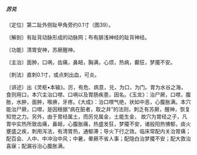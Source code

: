 ##### 厉兑

〔定位〕第二趾外侧趾甲角旁约0.1寸（图39）。 

〔解剖〕有趾背动脉形成的动脉网；布有腓浅神经的趾背神经。

〔功能〕清胃安神，苏厥醒神。

〔主治〕面肿，口㖞，齿痛，鼻衄，胸满，心烦，热病，癫狂，梦魇不安。   

〔刺法〕直刺0.1寸，或点刺出血，可炎。

〔讲述〕出《灵枢•本输》。厉，有危、病意，兑，为口，为门。胃为水谷之海，食则用口，本穴主治口噤、口㖞以及胃肠疾患，因名。《玉龙》：治尸厥，口噤，腹胀，水肿，面肿，喉痹，牙疼。《大成》：治口噤气绝，状如中恶，心腹胀满。本穴能治尸厥，口噤，是因根据“病在脏者，取之井”的法则，刺乏有苏厥，醒神，恢复知觉之力。另外，由于胃经属土，而厉兑属金，土能生金， 故穴为胃经之子，凡胃中实热所致齿痛，鼻衄，心腹胀痛，热盛发狂，梦魇不安，诸般阳热怫郁，痰火壅盛之疾，刺用泻法，有清胃热，通郁滞；导火下行之效。临床常配内关治胃痛；配百会、人中、中冲治中风；中暑，晕厥不省人事；配隐白治梦魇不安；配大敦治喜寐；配漏谷治心腹胀满。
